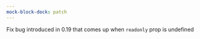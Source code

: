 ```yaml
---
mock-block-dock: patch
---
```


Fix bug introduced in 0.19 that comes up when `readonly` prop is undefined
